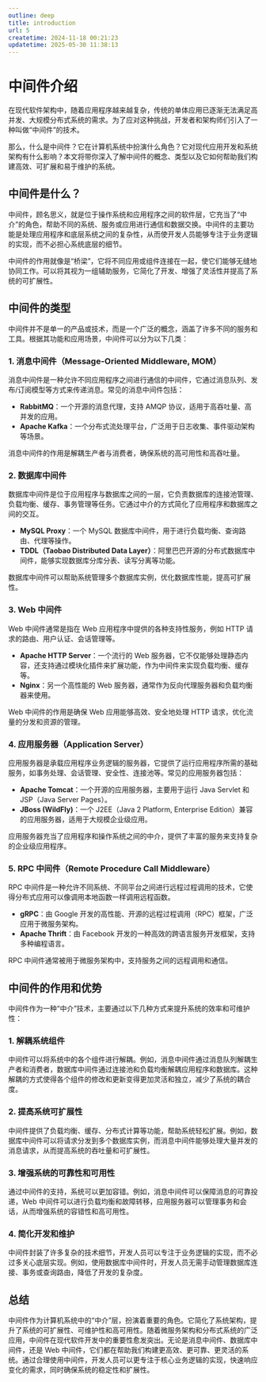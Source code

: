 ```yaml
---
outline: deep
title: introduction
url: 5
createtime: 2024-11-18 00:21:23
updatetime: 2025-05-30 11:38:13
---
```


# 中间件介绍

在现代软件架构中，随着应用程序越来越复杂，传统的单体应用已逐渐无法满足高并发、大规模分布式系统的需求。为了应对这种挑战，开发者和架构师们引入了一种叫做“中间件”的技术。

那么，什么是中间件？它在计算机系统中扮演什么角色？它对现代应用开发和系统架构有什么影响？本文将带你深入了解中间件的概念、类型以及它如何帮助我们构建高效、可扩展和易于维护的系统。

## 中间件是什么？

中间件，顾名思义，就是位于操作系统和应用程序之间的软件层，它充当了“中介”的角色，帮助不同的系统、服务或应用进行通信和数据交换。中间件的主要功能是处理应用程序和底层系统之间的复杂性，从而使开发人员能够专注于业务逻辑的实现，而不必担心系统底层的细节。

中间件的作用就像是“桥梁”，它将不同应用或组件连接在一起，使它们能够无缝地协同工作。可以将其视为一组辅助服务，它简化了开发、增强了灵活性并提高了系统的可扩展性。

## 中间件的类型

中间件并不是单一的产品或技术，而是一个广泛的概念，涵盖了许多不同的服务和工具。根据其功能和应用场景，中间件可以分为以下几类：

### 1. **消息中间件（Message-Oriented Middleware, MOM）**

消息中间件是一种允许不同应用程序之间进行通信的中间件，它通过消息队列、发布/订阅模型等方式来传递消息。常见的消息中间件包括：

- **RabbitMQ**：一个开源的消息代理，支持 AMQP 协议，适用于高吞吐量、高并发的应用。
- **Apache Kafka**：一个分布式流处理平台，广泛用于日志收集、事件驱动架构等场景。

消息中间件的作用是解耦生产者与消费者，确保系统的高可用性和高吞吐量。

### 2. **数据库中间件**

数据库中间件是位于应用程序与数据库之间的一层，它负责数据库的连接池管理、负载均衡、缓存、事务管理等任务。它通过中介的方式简化了应用程序和数据库之间的交互。

- **MySQL Proxy**：一个 MySQL 数据库中间件，用于进行负载均衡、查询路由、代理等操作。
- **TDDL（Taobao Distributed Data Layer）**：阿里巴巴开源的分布式数据库中间件，能够实现数据库分库分表、读写分离等功能。

数据库中间件可以帮助系统管理多个数据库实例，优化数据库性能，提高可扩展性。

### 3. **Web 中间件**

Web 中间件通常是指在 Web 应用程序中提供的各种支持性服务，例如 HTTP 请求的路由、用户认证、会话管理等。

- **Apache HTTP Server**：一个流行的 Web 服务器，它不仅能够处理静态内容，还支持通过模块化插件来扩展功能，作为中间件来实现负载均衡、缓存等。
- **Nginx**：另一个高性能的 Web 服务器，通常作为反向代理服务器和负载均衡器来使用。

Web 中间件的作用是确保 Web 应用能够高效、安全地处理 HTTP 请求，优化流量的分发和资源的管理。

### 4. **应用服务器（Application Server）**

应用服务器是承载应用程序业务逻辑的服务器，它提供了运行应用程序所需的基础服务，如事务处理、会话管理、安全性、连接池等。常见的应用服务器包括：

- **Apache Tomcat**：一个开源的应用服务器，主要用于运行 Java Servlet 和 JSP（Java Server Pages）。
- **JBoss (WildFly)**：一个 J2EE（Java 2 Platform, Enterprise Edition）兼容的应用服务器，适用于大规模企业级应用。

应用服务器充当了应用程序和操作系统之间的中介，提供了丰富的服务来支持复杂的企业级应用程序。

### 5. **RPC 中间件（Remote Procedure Call Middleware）**

RPC 中间件是一种允许不同系统、不同平台之间进行远程过程调用的技术，它使得分布式应用可以像调用本地函数一样调用远程函数。

- **gRPC**：由 Google 开发的高性能、开源的远程过程调用（RPC）框架，广泛应用于微服务架构。
- **Apache Thrift**：由 Facebook 开发的一种高效的跨语言服务开发框架，支持多种编程语言。

RPC 中间件通常被用于微服务架构中，支持服务之间的远程调用和通信。

## 中间件的作用和优势

中间件作为一种“中介”技术，主要通过以下几种方式来提升系统的效率和可维护性：

### 1. **解耦系统组件**

中间件可以将系统中的各个组件进行解耦。例如，消息中间件通过消息队列解耦生产者和消费者，数据库中间件通过连接池和负载均衡解耦应用程序和数据库。这种解耦的方式使得各个组件的修改和更新变得更加灵活和独立，减少了系统的耦合度。

### 2. **提高系统可扩展性**

中间件提供了负载均衡、缓存、分布式计算等功能，帮助系统轻松扩展。例如，数据库中间件可以将请求分发到多个数据库实例，而消息中间件能够处理大量并发的消息请求，从而提高系统的吞吐量和可扩展性。

### 3. **增强系统的可靠性和可用性**

通过中间件的支持，系统可以更加容错。例如，消息中间件可以保障消息的可靠投递，Web 中间件可以进行负载均衡和故障转移，应用服务器可以管理事务和会话，从而增强系统的容错性和高可用性。

### 4. **简化开发和维护**

中间件封装了许多复杂的技术细节，开发人员可以专注于业务逻辑的实现，而不必过多关心底层实现。例如，使用数据库中间件时，开发人员无需手动管理数据库连接、事务或查询路由，降低了开发的复杂度。

## 总结

中间件作为计算机系统中的“中介”层，扮演着重要的角色。它简化了系统架构，提升了系统的可扩展性、可维护性和高可用性。随着微服务架构和分布式系统的广泛应用，中间件在现代软件开发中的重要性愈发突出。无论是消息中间件、数据库中间件，还是 Web 中间件，它们都在帮助我们构建更高效、更可靠、更灵活的系统。通过合理使用中间件，开发人员可以更专注于核心业务逻辑的实现，快速响应变化的需求，同时确保系统的稳定性和扩展性。